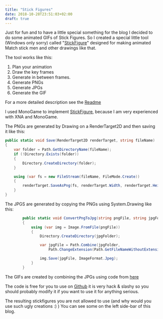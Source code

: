 ```yaml
---
title: "Stick Figures"
date: 2018-10-28T23:51:03+02:00
draft: true
---
```

Just for fun and to have a little special something for the blog I decided to do some animated GIFs of Stick Figures. So I created a special little tool (Windows only sorry) called "[StickFigure](...)" designed for making animated Match stick men and other drawings like that.

The tool works like this:

1. Plan your animation
2. Draw the key frames
3. Generate in between frames.
4. Generate PNGs
5. Generate JPGs
6. Generate the GIF

For a more detailed description see the [Readme](...)

I used MonoGame to implement [StickFigure](...), because I am very experienced with XNA and MonoGame. 

The PNGs are generated by Drawing on a RenderTarget2D and then saving it like this:

```csharp
public static void Save(RenderTarget2D renderTarget, string fileName)
{
    var folder = Path.GetDirectoryName(fileName);
    if (!Directory.Exists(folder))
    {
        Directory.CreateDirectory(folder);
    }

    using (var fs = new FileStream(fileName, FileMode.Create))
    {
        renderTarget.SaveAsPng(fs, renderTarget.Width, renderTarget.Height);
    }
}
```

The JPGS are generated by copying the PNGs using System.Drawing like this:

```csharp
        public static void ConvertPngToJpg(string pngFile, string jpgFolder)
        {
            using (var img = Image.FromFile(pngFile))
            {
                Directory.CreateDirectory(jpgFolder);

                var jpgFile = Path.Combine(jpgFolder,
                    Path.ChangeExtension(Path.GetFileNameWithoutExtension(pngFile), "jpg"));

                img.Save(jpgFile, ImageFormat.Jpeg);
            }
        }
```

The GIFs are created by combining the JPGs using code from [here](https://social.msdn.microsoft.com/Forums/vstudio/en-US/0c4252c8-8274-449c-ad9b-e4f07a8f8cdd/how-could-i-create-an-animated-gif-file-from-several-other-jpg-files-in-c-express?forum=csharpgeneral)

The code is free for you to use on [Github](...) it is very hack & slashy so you should probably modify it if you want to use it for anything serious. 

The resulting stickfigures you are not allowed to use (and why would you use such ugly creations :) ) You can see some on the left side-bar of this blog.




